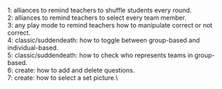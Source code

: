 1: alliances to remind teachers to shuffle students every round.\
2: alliances to remind teachers to select every team member.\
3: any play mode to remind teachers how to manipulate correct or not correct.\
4: classic/suddendeath: how to toggle between group-based and individual-based.\
5: classic/suddendeath: how to check who represents teams in group-based.\
6: create: how to add and delete questions.\
7: create: how to select a set picture.\
